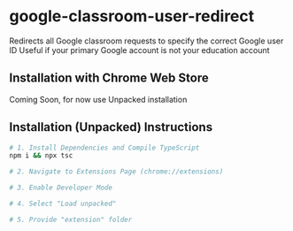 # google-classroom-user-redirect

Redirects all Google classroom requests to specify the correct Google user ID
Useful if your primary Google account is not your education account

## Installation with Chrome Web Store

Coming Soon, for now use Unpacked installation

## Installation (Unpacked) Instructions

```sh
# 1. Install Dependencies and Compile TypeScript
npm i && npx tsc

# 2. Navigate to Extensions Page (chrome://extensions)

# 3. Enable Developer Mode

# 4. Select "Load unpacked"

# 5. Provide "extension" folder
```

